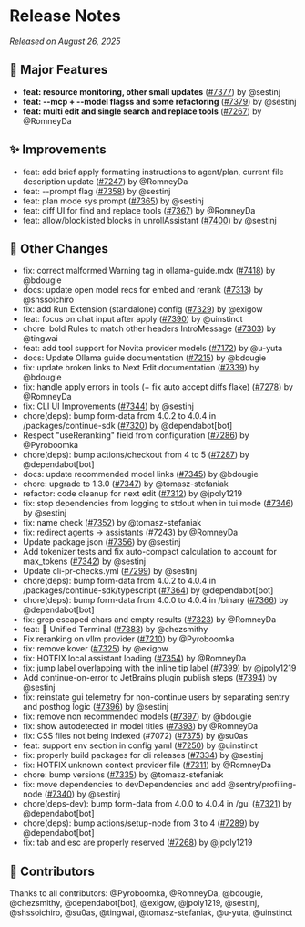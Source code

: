 # Release Notes

_Released on August 26, 2025_

## 🚀 Major Features

- **feat: resource monitoring, other small updates** ([#7377](https://github.com/continuedev/continue/pull/7377)) by @sestinj
- **feat: --mcp + --model flagss and some refactoring** ([#7379](https://github.com/continuedev/continue/pull/7379)) by @sestinj
- **feat: multi edit and single search and replace tools** ([#7267](https://github.com/continuedev/continue/pull/7267)) by @RomneyDa

## ✨ Improvements

- feat: add brief apply formatting instructions to agent/plan, current file description update ([#7247](https://github.com/continuedev/continue/pull/7247)) by @RomneyDa
- feat: --prompt flag ([#7358](https://github.com/continuedev/continue/pull/7358)) by @sestinj
- feat: plan mode sys prompt ([#7365](https://github.com/continuedev/continue/pull/7365)) by @sestinj
- feat: diff UI for find and replace tools ([#7367](https://github.com/continuedev/continue/pull/7367)) by @RomneyDa
- feat: allow/blocklisted blocks in unrollAssistant ([#7400](https://github.com/continuedev/continue/pull/7400)) by @sestinj

## 📝 Other Changes

- fix: correct malformed Warning tag in ollama-guide.mdx ([#7418](https://github.com/continuedev/continue/pull/7418)) by @bdougie
- docs: update open model recs for embed and rerank ([#7313](https://github.com/continuedev/continue/pull/7313)) by @shssoichiro
- fix: add Run Extension (standalone) config ([#7329](https://github.com/continuedev/continue/pull/7329)) by @exigow
- feat: focus on chat input after apply ([#7390](https://github.com/continuedev/continue/pull/7390)) by @uinstinct
- chore: bold Rules to match other headers IntroMessage ([#7303](https://github.com/continuedev/continue/pull/7303)) by @tingwai
- feat: add tool support for Novita provider models ([#7172](https://github.com/continuedev/continue/pull/7172)) by @u-yuta
- docs: Update Ollama guide documentation ([#7215](https://github.com/continuedev/continue/pull/7215)) by @bdougie
- fix: update broken links to Next Edit documentation ([#7339](https://github.com/continuedev/continue/pull/7339)) by @bdougie
- fix: handle apply errors in tools (+ fix auto accept diffs flake) ([#7278](https://github.com/continuedev/continue/pull/7278)) by @RomneyDa
- fix: CLI UI Improvements ([#7344](https://github.com/continuedev/continue/pull/7344)) by @sestinj
- chore(deps): bump form-data from 4.0.2 to 4.0.4 in /packages/continue-sdk ([#7320](https://github.com/continuedev/continue/pull/7320)) by @dependabot[bot]
- Respect "useReranking" field from configuration ([#7286](https://github.com/continuedev/continue/pull/7286)) by @Pyroboomka
- chore(deps): bump actions/checkout from 4 to 5 ([#7287](https://github.com/continuedev/continue/pull/7287)) by @dependabot[bot]
- docs: update recommended model links ([#7345](https://github.com/continuedev/continue/pull/7345)) by @bdougie
- chore: upgrade to 1.3.0 ([#7347](https://github.com/continuedev/continue/pull/7347)) by @tomasz-stefaniak
- refactor: code cleanup for next edit ([#7312](https://github.com/continuedev/continue/pull/7312)) by @jpoly1219
- fix: stop dependencies from logging to stdout when in tui mode ([#7346](https://github.com/continuedev/continue/pull/7346)) by @sestinj
- fix: name check ([#7352](https://github.com/continuedev/continue/pull/7352)) by @tomasz-stefaniak
- fix: redirect agents -> assistants ([#7243](https://github.com/continuedev/continue/pull/7243)) by @RomneyDa
- Update package.json ([#7356](https://github.com/continuedev/continue/pull/7356)) by @sestinj
- Add tokenizer tests and fix auto-compact calculation to account for max_tokens ([#7342](https://github.com/continuedev/continue/pull/7342)) by @sestinj
- Update cli-pr-checks.yml ([#7299](https://github.com/continuedev/continue/pull/7299)) by @sestinj
- chore(deps): bump form-data from 4.0.2 to 4.0.4 in /packages/continue-sdk/typescript ([#7364](https://github.com/continuedev/continue/pull/7364)) by @dependabot[bot]
- chore(deps): bump form-data from 4.0.0 to 4.0.4 in /binary ([#7366](https://github.com/continuedev/continue/pull/7366)) by @dependabot[bot]
- fix: grep escaped chars and empty results ([#7323](https://github.com/continuedev/continue/pull/7323)) by @RomneyDa
- feat: :lipstick: Unified Terminal ([#7383](https://github.com/continuedev/continue/pull/7383)) by @chezsmithy
- Fix reranking on vllm provider ([#7210](https://github.com/continuedev/continue/pull/7210)) by @Pyroboomka
- fix: remove kover ([#7325](https://github.com/continuedev/continue/pull/7325)) by @exigow
- fix: HOTFIX local assistant loading ([#7354](https://github.com/continuedev/continue/pull/7354)) by @RomneyDa
- fix: jump label overlapping with the inline tip label ([#7399](https://github.com/continuedev/continue/pull/7399)) by @jpoly1219
- Add continue-on-error to JetBrains plugin publish steps ([#7394](https://github.com/continuedev/continue/pull/7394)) by @sestinj
- fix: reinstate gui telemetry for non-continue users by separating sentry and posthog logic ([#7396](https://github.com/continuedev/continue/pull/7396)) by @sestinj
- fix: remove non recommended models ([#7397](https://github.com/continuedev/continue/pull/7397)) by @bdougie
- fix: show autodetected in model titles ([#7393](https://github.com/continuedev/continue/pull/7393)) by @RomneyDa
- fix: CSS files not being indexed (#7072) ([#7375](https://github.com/continuedev/continue/pull/7375)) by @su0as
- feat: support env section in config yaml ([#7250](https://github.com/continuedev/continue/pull/7250)) by @uinstinct
- fix: properly build packages for cli releases ([#7334](https://github.com/continuedev/continue/pull/7334)) by @sestinj
- fix: HOTFIX unknown context provider file ([#7311](https://github.com/continuedev/continue/pull/7311)) by @RomneyDa
- chore: bump versions ([#7335](https://github.com/continuedev/continue/pull/7335)) by @tomasz-stefaniak
- fix: move dependencies to devDependencies and add @sentry/profiling-node ([#7340](https://github.com/continuedev/continue/pull/7340)) by @sestinj
- chore(deps-dev): bump form-data from 4.0.0 to 4.0.4 in /gui ([#7321](https://github.com/continuedev/continue/pull/7321)) by @dependabot[bot]
- chore(deps): bump actions/setup-node from 3 to 4 ([#7289](https://github.com/continuedev/continue/pull/7289)) by @dependabot[bot]
- fix: tab and esc are properly reserved ([#7268](https://github.com/continuedev/continue/pull/7268)) by @jpoly1219

## 👥 Contributors

Thanks to all contributors: @Pyroboomka, @RomneyDa, @bdougie, @chezsmithy, @dependabot[bot], @exigow, @jpoly1219, @sestinj, @shssoichiro, @su0as, @tingwai, @tomasz-stefaniak, @u-yuta, @uinstinct
